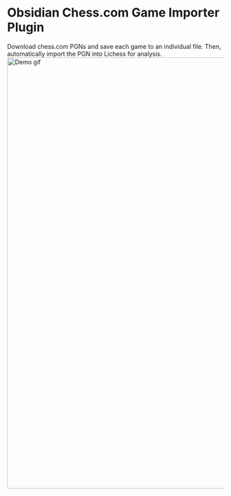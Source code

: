 # Obsidian Chess.com Game Importer Plugin

Download chess.com PGNs and save each game to an individual file. Then, automatically import the PGN into Lichess for analysis.
<img src="https://s13.gifyu.com/images/SPQNq.gif" alt="Demo gif" title="Demo gif" width="1000" />